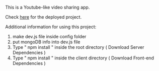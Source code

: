 This is a Youtube-like video sharing app.

Check [here](https://happy-tube.herokuapp.com) for the deployed project.

Additional information for using this project:

1. make dev.js file inside config folder 
2. put mongoDB info into dev.js file 
3. Type  " npm install " inside the root directory  ( Download Server Dependencies ) 
4. Type " npm install " inside the client directory ( Download Front-end Dependencies )